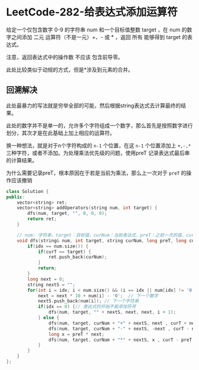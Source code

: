 # LeetCode-282-给表达式添加运算符

给定一个仅包含数字 0-9 的字符串 num 和一个目标值整数 target ，在 num 的数字之间添加 二元 运算符（不是一元）+、- 或 * ，返回 所有 能够得到 target 的表达式。

注意，返回表达式中的操作数 不应该 包含前导零。

此处比较类似于动规的方式，但是*涉及到元素的合并。

## 回溯解决

此处最暴力的写法就是穷举全部的可能，然后根据string表达式去计算最终的结果。

此处的数字并不是单一的，允许多个字符组成一个数字，那么首先是按照数字进行划分，其次才是在此基础上加上相应的运算符。

换一种想法，就是对于n个字符构成的 `n-1` 个位置，在这 `n-1` 个位置添加上 `+,-,*` 三种字符，或者不添加。为处理乘法优先级的问题，使用preT 记录表达式最后串的计算结果。

为什么需要记录preT，根本原因在于若是当前为乘法，那么上一次对于 `preT` 的操作应该撤销

```C++
class Solution {
public:
    vector<string> ret;
    vector<string> addOperators(string num, int target) {
        dfs(num, target, "", 0, 0, 0);
        return ret;
    }

    // num: 字符串，target：目标值，curNum：当前表达式，preT：之前一次的值，curT：当前值，idx，当前下标
    void dfs(string& num, int target, string curNum, long preT, long curT, int idx) {
        if(idx == num.size()) {
            if(curT == target) {
                ret.push_back(curNum);
            }
            return;
        }
        long next = 0;
        string nextS = "";
        for(int i = idx; i < num.size() && (i == idx || num[idx] != '0'); i++) {
            next = next * 10 + num[i] - '0';  // 下一个数字
            nextS.push_back(num[i]); // 下一个字符串
            if(idx == 0) {// 表达式的开始不能添加符号
                dfs(num, target, "" + nextS, next, next, i + 1);
            } else {
                dfs(num, target, curNum + "+" + nextS, next , curT + next, i + 1);
                dfs(num, target, curNum + "-" + nextS, -next , curT - next, i + 1);
                long x = preT * next;
                dfs(num, target, curNum + "*" + nextS, x , curT - preT + x, i + 1);
            }
        }
    }
};
```


